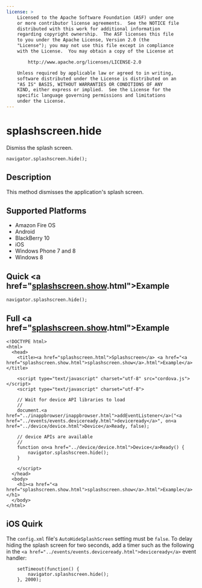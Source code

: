 ```yaml
---
license: >
    Licensed to the Apache Software Foundation (ASF) under one
    or more contributor license agreements.  See the NOTICE file
    distributed with this work for additional information
    regarding copyright ownership.  The ASF licenses this file
    to you under the Apache License, Version 2.0 (the
    "License"); you may not use this file except in compliance
    with the License.  You may obtain a copy of the License at

        http://www.apache.org/licenses/LICENSE-2.0

    Unless required by applicable law or agreed to in writing,
    software distributed under the License is distributed on an
    "AS IS" BASIS, WITHOUT WARRANTIES OR CONDITIONS OF ANY
    KIND, either express or implied.  See the License for the
    specific language governing permissions and limitations
    under the License.
---
```


# splashscreen.hide

Dismiss the splash screen.

    navigator.splashscreen.hide();

## Description

This method dismisses the application's splash screen.

## Supported Platforms

- Amazon Fire OS
- Android
- BlackBerry 10
- iOS
- Windows Phone 7 and 8
- Windows 8

## Quick <a href="<a href="splashscreen.show.html">splashscreen.show</a>.html">Example</a>

    navigator.splashscreen.hide();

## Full <a href="<a href="splashscreen.show.html">splashscreen.show</a>.html">Example</a>

    <!DOCTYPE html>
    <html>
      <head>
        <title><a href="splashscreen.html">Splashscreen</a> <a href="<a href="splashscreen.show.html">splashscreen.show</a>.html">Example</a></title>

        <script type="text/javascript" charset="utf-8" src="cordova.js"></script>
        <script type="text/javascript" charset="utf-8">

        // Wait for device API libraries to load
        //
        document.<a href="../inappbrowser/inappbrowser.html">addEventListener</a>("<a href="../events/events.deviceready.html">deviceready</a>", on<a href="../device/device.html">Device</a>Ready, false);

        // device APIs are available
        //
        function on<a href="../device/device.html">Device</a>Ready() {
            navigator.splashscreen.hide();
        }

        </script>
      </head>
      <body>
        <h1><a href="<a href="splashscreen.show.html">splashscreen.show</a>.html">Example</a></h1>
      </body>
    </html>

## iOS Quirk

The `config.xml` file's `AutoHideSplashScreen` setting must be
`false`. To delay hiding the splash screen for two seconds, add a
timer such as the following in the `<a href="../events/events.deviceready.html">deviceready</a>` event handler:

        setTimeout(function() {
            navigator.splashscreen.hide();
        }, 2000);
